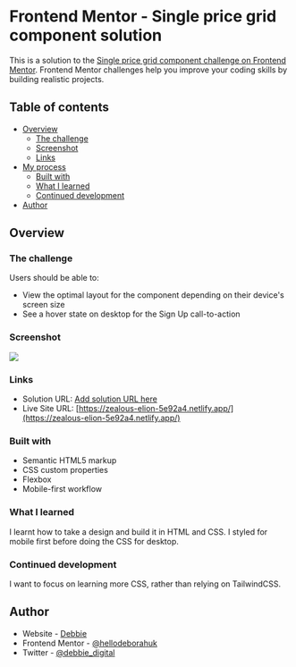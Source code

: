 # Frontend Mentor - Single price grid component solution

This is a solution to the [Single price grid component challenge on Frontend Mentor](https://www.frontendmentor.io/challenges/single-price-grid-component-5ce41129d0ff452fec5abbbc). Frontend Mentor challenges help you improve your coding skills by building realistic projects. 

## Table of contents

- [Overview](#overview)
  - [The challenge](#the-challenge)
  - [Screenshot](#screenshot)
  - [Links](#links)
- [My process](#my-process)
  - [Built with](#built-with)
  - [What I learned](#what-i-learned)
  - [Continued development](#continued-development)
- [Author](#author)


## Overview

### The challenge

Users should be able to:

- View the optimal layout for the component depending on their device's screen size
- See a hover state on desktop for the Sign Up call-to-action

### Screenshot

![](./screenshot.jpg)


### Links

- Solution URL: [Add solution URL here](https://your-solution-url.com)
- Live Site URL: [https://zealous-elion-5e92a4.netlify.app/](https://zealous-elion-5e92a4.netlify.app/)


### Built with

- Semantic HTML5 markup
- CSS custom properties
- Flexbox
- Mobile-first workflow

### What I learned

I learnt how to take a design and build it in HTML and CSS. I styled for mobile first before doing the CSS for desktop.

### Continued development

I want to focus on learning more CSS, rather than relying on TailwindCSS.


## Author

- Website - [Debbie](https://dann.digital)
- Frontend Mentor - [@hellodeborahuk](https://www.frontendmentor.io/profile/hellodeborahuk)
- Twitter - [@debbie_digital](https://www.twitter.com/debbie_digital)

